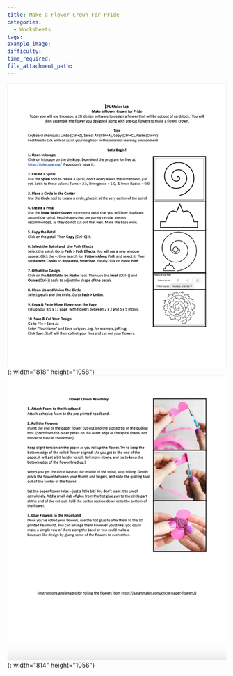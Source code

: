 ```yaml
---
title: Make a Flower Crown For Pride
categories:
  - Worksheets
tags:
example_image:
difficulty:
time_required:
file_attachment_path:
---
```

![](/uploads/screen-shot-2022-06-08-at-5-21-56-pm.png){: width="818" height="1058"}![](/uploads/screen-shot-2022-06-08-at-5-22-02-pm.png){: width="814" height="1056"}

